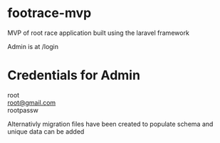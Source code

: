 # footrace-mvp
MVP of root race application built using the laravel framework


Admin is at /login 

# Credentials for Admin
root <br />
root@gmail.com <br />
rootpassw <br />


Alternativly migration files have been created to populate schema and unique data can be added
